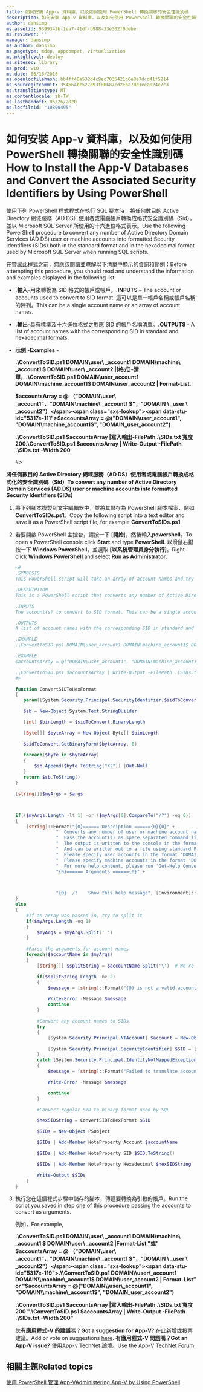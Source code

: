```yaml
---
title: 如何安裝 App-v 資料庫，以及如何使用 PowerShell 轉換關聯的安全性識別碼
description: 如何安裝 App-v 資料庫，以及如何使用 PowerShell 轉換關聯的安全性識別碼
author: dansimp
ms.assetid: 9399342b-1ea7-41df-b988-33e302f9debe
ms.reviewer: ''
manager: dansimp
ms.author: dansimp
ms.pagetype: mdop, appcompat, virtualization
ms.mktglfcycl: deploy
ms.sitesec: library
ms.prod: w10
ms.date: 06/16/2016
ms.openlocfilehash: bb4ff48a532d4c9ec7035421c6e8e7dcd41f5214
ms.sourcegitcommit: 354664bc527d93f80687cd2eba70d1eea024c7c3
ms.translationtype: MT
ms.contentlocale: zh-TW
ms.lasthandoff: 06/26/2020
ms.locfileid: "10800495"
---
```

# <span data-ttu-id="5317e-103">如何安裝 App-v 資料庫，以及如何使用 PowerShell 轉換關聯的安全性識別碼</span><span class="sxs-lookup"><span data-stu-id="5317e-103">How to Install the App-V Databases and Convert the Associated Security Identifiers by Using PowerShell</span></span>


<span data-ttu-id="5317e-104">使用下列 PowerShell 程式程式在執行 SQL 腳本時，將任何數目的 Active Directory 網域服務（AD DS）使用者或電腦帳戶轉換成格式安全識別碼（Sid），並以 Microsoft SQL Server 所使用的十六進位格式表示。</span><span class="sxs-lookup"><span data-stu-id="5317e-104">Use the following PowerShell procedure to convert any number of Active Directory Domain Services (AD DS) user or machine accounts into formatted Security Identifiers (SIDs) both in the standard format and in the hexadecimal format used by Microsoft SQL Server when running SQL scripts.</span></span>

<span data-ttu-id="5317e-105">在嘗試此程式之前，您應該閱讀並瞭解以下清單中顯示的資訊和範例：</span><span class="sxs-lookup"><span data-stu-id="5317e-105">Before attempting this procedure, you should read and understand the information and examples displayed in the following list:</span></span>

-   <span data-ttu-id="5317e-106">**.輸入**–用來轉換為 SID 格式的帳戶或帳戶。</span><span class="sxs-lookup"><span data-stu-id="5317e-106">**.INPUTS** – The account or accounts used to convert to SID format.</span></span> <span data-ttu-id="5317e-107">這可以是單一帳戶名稱或帳戶名稱的陣列。</span><span class="sxs-lookup"><span data-stu-id="5317e-107">This can be a single account name or an array of account names.</span></span>

-   <span data-ttu-id="5317e-108">**.輸出**-具有標準及十六進位格式之對應 SID 的帳戶名稱清單。</span><span class="sxs-lookup"><span data-stu-id="5317e-108">**.OUTPUTS** - A list of account names with the corresponding SID in standard and hexadecimal formats.</span></span>

-   <span data-ttu-id="5317e-109">**示例** -</span><span class="sxs-lookup"><span data-stu-id="5317e-109">**Examples** -</span></span>

    <span data-ttu-id="5317e-110">**.\\ConvertToSID.ps1 DOMAIN\\user\ _account1 DOMAIN\\machine\ _account1 $ DOMAIN\\user\ _account2 |[格式]-清單**。</span><span class="sxs-lookup"><span data-stu-id="5317e-110">**.\\ConvertToSID.ps1 DOMAIN\\user\_account1 DOMAIN\\machine\_account1$ DOMAIN\\user\_account2 | Format-List**.</span></span>

    **<span data-ttu-id="5317e-111">$accountsArray = @ （"DOMAIN\\user\ _account1"，"DOMAIN\\machine\ _account1 $"，"DOMAIN \ _user \ _account2"）</span><span class="sxs-lookup"><span data-stu-id="5317e-111">$accountsArray = @("DOMAIN\\user\_account1", "DOMAIN\\machine\_account1$", "DOMAIN\_user\_account2")</span></span>**

    **<span data-ttu-id="5317e-112">.\\ConvertToSID.ps1 $accountsArray |寫入輸出-FilePath .\\SIDs.txt 寬度200</span><span class="sxs-lookup"><span data-stu-id="5317e-112">.\\ConvertToSID.ps1 $accountsArray | Write-Output -FilePath .\\SIDs.txt -Width 200</span></span>**

    \#&gt;

**<span data-ttu-id="5317e-113">將任何數目的 Active Directory 網域服務（AD DS）使用者或電腦帳戶轉換成格式化的安全識別碼（Sid）</span><span class="sxs-lookup"><span data-stu-id="5317e-113">To convert any number of Active Directory Domain Services (AD DS) user or machine accounts into formatted Security Identifiers (SIDs)</span></span>**

1. <span data-ttu-id="5317e-114">將下列腳本複製到文字編輯器中，並將其儲存為 PowerShell 腳本檔案，例如**ConvertToSIDs.ps1**。</span><span class="sxs-lookup"><span data-stu-id="5317e-114">Copy the following script into a text editor and save it as a PowerShell script file, for example **ConvertToSIDs.ps1**.</span></span>

2. <span data-ttu-id="5317e-115">若要開啟 PowerShell 主控台，請按一下 [**開始**]，然後輸入**powershell**。</span><span class="sxs-lookup"><span data-stu-id="5317e-115">To open a PowerShell console click **Start** and type **PowerShell**.</span></span> <span data-ttu-id="5317e-116">以滑鼠右鍵按一下 **Windows PowerShell**，並選取 **\[以系統管理員身分執行\]**。</span><span class="sxs-lookup"><span data-stu-id="5317e-116">Right-click **Windows PowerShell** and select **Run as Administrator**.</span></span>

   ```powershell
   <#
   .SYNOPSIS
   This PowerShell script will take an array of account names and try to convert each of them to the corresponding SID in standard and hexadecimal formats.

   .DESCRIPTION
   This is a PowerShell script that converts any number of Active Directory (AD) user or machine accounts into formatted Security Identifiers (SIDs) both in the standard format and in the hexadecimal format used by SQL server when running SQL scripts.

   .INPUTS
   The account(s) to convert to SID format. This can be a single account name or an array of account names. Please see examples below.

   .OUTPUTS
   A list of account names with the corresponding SID in standard and hexadecimal formats

   .EXAMPLE
   .\ConvertToSID.ps1 DOMAIN\user_account1 DOMAIN\machine_account1$ DOMAIN\user_account2 | Format-List

   .EXAMPLE
   $accountsArray = @("DOMAIN\user_account1", "DOMAIN\machine_account1$", "DOMAIN_user_account2")

   .\ConvertToSID.ps1 $accountsArray | Write-Output -FilePath .\SIDs.txt -Width 200
   #>

   function ConvertSIDToHexFormat
   {
      param([System.Security.Principal.SecurityIdentifier]$sidToConvert)

      $sb = New-Object System.Text.StringBuilder

      [int] $binLength = $sidToConvert.BinaryLength

      [Byte[]] $byteArray = New-Object Byte[] $binLength

      $sidToConvert.GetBinaryForm($byteArray, 0)

      foreach($byte in $byteArray)
      {
          $sb.Append($byte.ToString("X2")) |Out-Null
      }
      return $sb.ToString()
   }

   [string[]]$myArgs = $args



   if(($myArgs.Length -lt 1) -or ($myArgs[0].CompareTo("/?") -eq 0))
   {
       [string]::Format("{0}====== Description ======{0}{0}" +
                  "  Converts any number of user or machine account names to string and hexadecimal SIDs.{0}" +
                  "  Pass the account(s) as space separated command line parameters. (For example 'ConvertToSID.exe DOMAIN\\Account1 DOMAIN\\Account2 ...'){0}" +
                  "  The output is written to the console in the format 'Account name    SID as string   SID as hexadecimal'{0}" +
                  "  And can be written out to a file using standard PowerShell redirection{0}" +
                  "  Please specify user accounts in the format 'DOMAIN\username'{0}" +
                  "  Please specify machine accounts in the format 'DOMAIN\machinename$'{0}" +
                  "  For more help content, please run 'Get-Help ConvertToSID.ps1'{0}" +
                  "{0}====== Arguments ======{0}" +



                  "{0}  /?    Show this help message", [Environment]::NewLine)
   }
   else
   {
       #If an array was passed in, try to split it
       if($myArgs.Length -eq 1)
       {
           $myArgs = $myArgs.Split(' ')
       }

       #Parse the arguments for account names
       foreach($accountName in $myArgs)
       {
           [string[]] $splitString = $accountName.Split('\')  # We're looking for the format "DOMAIN\Account" so anything that does not match, we reject

           if($splitString.Length -ne 2)
           {
               $message = [string]::Format("{0} is not a valid account name. Expected format 'Domain\username' for user accounts or 'DOMAIN\machinename$' for machine accounts.", $accountName)

               Write-Error -Message $message
               continue
           }

           #Convert any account names to SIDs
           try
           {
               [System.Security.Principal.NTAccount] $account = New-Object System.Security.Principal.NTAccount($splitString[0], $splitString[1])

               [System.Security.Principal.SecurityIdentifier] $SID = [System.Security.Principal.SecurityIdentifier]($account.Translate([System.Security.Principal.SecurityIdentifier]))
           }
           catch [System.Security.Principal.IdentityNotMappedException]
           {
               $message = [string]::Format("Failed to translate account object '{0}' to a SID. Please verify that this is a valid user or machine account.", $account.ToString())

               Write-Error -Message $message

               continue
           }

           #Convert regular SID to binary format used by SQL

           $hexSIDString = ConvertSIDToHexFormat $SID

           $SIDs = New-Object PSObject

           $SIDs | Add-Member NoteProperty Account $accountName

           $SIDs | Add-Member NoteProperty SID $SID.ToString()

           $SIDs | Add-Member NoteProperty Hexadecimal $hexSIDString

           Write-Output $SIDs
       }
   }
   ```

3. <span data-ttu-id="5317e-117">執行您在這個程式步驟中儲存的腳本，傳遞要轉換為引數的帳戶。</span><span class="sxs-lookup"><span data-stu-id="5317e-117">Run the script you saved in step one of this procedure passing the accounts to convert as arguments.</span></span>

   <span data-ttu-id="5317e-118">例如，</span><span class="sxs-lookup"><span data-stu-id="5317e-118">For example,</span></span>

   **<span data-ttu-id="5317e-119">.\\ConvertToSID.ps1 DOMAIN\\user\ _account1 DOMAIN\\machine\ _account1 $ DOMAIN\\user\ _account2 |Format-List "或" $accountsArray = @ （"DOMAIN\\user\ _account1"，"DOMAIN\\machine\ _account1 $"，"DOMAIN \ _user \ _account2"）</span><span class="sxs-lookup"><span data-stu-id="5317e-119">.\\ConvertToSID.ps1 DOMAIN\\user\_account1 DOMAIN\\machine\_account1$ DOMAIN\\user\_account2 | Format-List” or “$accountsArray = @("DOMAIN\\user\_account1", "DOMAIN\\machine\_account1$", "DOMAIN\_user\_account2")</span></span>**

   **<span data-ttu-id="5317e-120">.\\ConvertToSID.ps1 $accountsArray |寫入輸出-FilePath .\\SIDs.txt 寬度 200 "</span><span class="sxs-lookup"><span data-stu-id="5317e-120">.\\ConvertToSID.ps1 $accountsArray | Write-Output -FilePath .\\SIDs.txt -Width 200”</span></span>**

   <span data-ttu-id="5317e-121">您**有應用程式-V 的建議**嗎？</span><span class="sxs-lookup"><span data-stu-id="5317e-121">**Got a suggestion for App-V**?</span></span> <span data-ttu-id="5317e-122">在[此](http://appv.uservoice.com/forums/280448-microsoft-application-virtualization)新增或投票建議。</span><span class="sxs-lookup"><span data-stu-id="5317e-122">Add or vote on suggestions [here](http://appv.uservoice.com/forums/280448-microsoft-application-virtualization).</span></span> **<span data-ttu-id="5317e-123">有應用程式-V 問題嗎？</span><span class="sxs-lookup"><span data-stu-id="5317e-123">Got an App-V issue?</span></span>** <span data-ttu-id="5317e-124">使用[App-v TechNet 論壇](https://social.technet.microsoft.com/Forums/home?forum=mdopappv)。</span><span class="sxs-lookup"><span data-stu-id="5317e-124">Use the [App-V TechNet Forum](https://social.technet.microsoft.com/Forums/home?forum=mdopappv).</span></span>

## <span data-ttu-id="5317e-125">相關主題</span><span class="sxs-lookup"><span data-stu-id="5317e-125">Related topics</span></span>


[<span data-ttu-id="5317e-126">使用 PowerShell 管理 App-V</span><span class="sxs-lookup"><span data-stu-id="5317e-126">Administering App-V by Using PowerShell</span></span>](administering-app-v-by-using-powershell.md)
